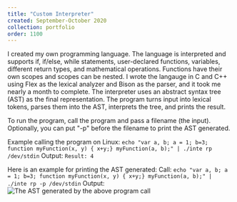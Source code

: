 ```yaml
---
title: "Custom Interpreter"
created: September-October 2020
collection: portfolio
order: 1100
---
```


I created my own programming language. The language is interpreted and supports if, if/else, while statements, user-declared functions, variables, different return types, and mathematical operations. Functions have their own scopes and scopes can be nested. I wrote the langauge in C and C++ using Flex as the lexical analyzer and Bison as the parser, and it took me nearly a month to complete. The interpreter uses an abstract syntax tree (AST) as the final representation. The program turns input into lexical tokens, parses them into the AST, interprets the tree, and prints the result.

To run the program, call the program and pass a filename (the input). Optionally, you can put "-p" before the filename to print the AST generated.

Example calling the program on Linux:
`echo "var a, b; a = 1; b=3; function myFunction(x, y) { x+y;} myFunction(a, b);" | ./inte
rp /dev/stdin`
Output:
`Result: 4`

Here is an example for printing the AST generated:
Call: `echo "var a, b; a = 1; b=3; function myFunction(x, y) { x+y;} myFunction(a, b);" | ./inte
rp -p /dev/stdin`
Output:
![The AST generated by the above program call](interpeter_AST_example.png)
